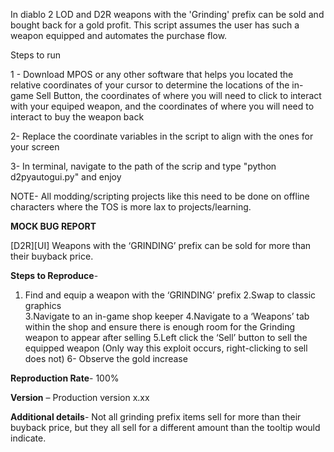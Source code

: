 In diablo 2 LOD and D2R weapons with the 'Grinding' prefix can be sold and bought back for a gold profit. This script assumes the user has such a weapon equipped and automates the purchase flow.


Steps to run

1 - Download MPOS or any other software that helps you located the relative coordinates of your cursor to determine the locations of the in-game Sell Button, the coordinates of where you will need to click to interact
with your equiped weapon, and the coordinates of where you will need to interact to buy the weapon back

2- Replace the coordinate variables in the script to align with the ones for your screen

3- In terminal, navigate to the path of the scrip and type "python d2pyautogui.py" and enjoy



NOTE- All modding/scripting projects like this need to be done on offline characters where the TOS is more lax to projects/learning.





****MOCK BUG REPORT**** 

[D2R][UI] Weapons with the ‘GRINDING’ prefix can be sold for more than their buyback price. 

 

****Steps to Reproduce****- 
1. Find and equip a weapon with the ‘GRINDING’ prefix
2.Swap to classic graphics  
3.Navigate to an in-game shop keeper 
4.Navigate to a ‘Weapons’ tab within the shop and ensure there is enough room for the Grinding weapon to appear after selling 
5.Left click the ‘Sell’ button to sell the equipped weapon (Only way this exploit occurs, right-clicking to sell does not) 
6- Observe the gold increase 


****Reproduction Rate****- 100% 

****Version**** – Production version x.xx 

****Additional details****- 
Not all grinding prefix items sell for more than their buyback price, but they all sell for a different amount than the tooltip would indicate. 
